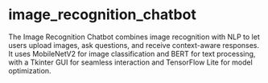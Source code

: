 # image_recognition_chatbot
The Image Recognition Chatbot combines image recognition with NLP to let users upload images, ask questions, and receive context-aware responses. It uses MobileNetV2 for image classification and BERT for text processing, with a Tkinter GUI for seamless interaction and TensorFlow Lite for model optimization.
